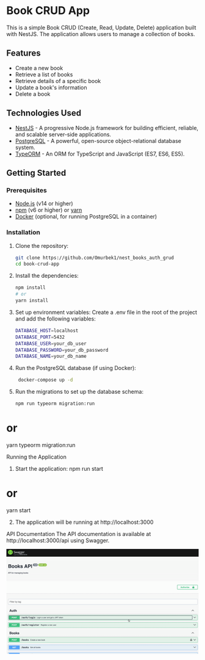 # Book CRUD App

This is a simple Book CRUD (Create, Read, Update, Delete) application built with NestJS. The application allows users to manage a collection of books.

## Features

- Create a new book
- Retrieve a list of books
- Retrieve details of a specific book
- Update a book's information
- Delete a book

## Technologies Used

- [NestJS](https://nestjs.com/) - A progressive Node.js framework for building efficient, reliable, and scalable server-side applications.
- [PostgreSQL](https://www.postgresql.org/) - A powerful, open-source object-relational database system.
- [TypeORM](https://typeorm.io/) - An ORM for TypeScript and JavaScript (ES7, ES6, ES5).

## Getting Started

### Prerequisites

- [Node.js](https://nodejs.org/) (v14 or higher)
- [npm](https://www.npmjs.com/) (v6 or higher) or [yarn](https://yarnpkg.com/)
- [Docker](https://www.docker.com/) (optional, for running PostgreSQL in a container)

### Installation

1. Clone the repository:

   ```sh
   git clone https://github.com/Omurbek1/nest_books_auth_grud
   cd book-crud-app

   ```

2. Install the dependencies:

   ```sh
   npm install
   # or
   yarn install

   ```

3. Set up environment variables:
   Create a .env file in the root of the project and add the following variables:
   ```sh
   DATABASE_HOST=localhost
   DATABASE_PORT=5432
   DATABASE_USER=your_db_user
   DATABASE_PASSWORD=your_db_password
   DATABASE_NAME=your_db_name

4. Run the PostgreSQL database (if using Docker):

   ```sh
    docker-compose up -d

   ```

5. Run the migrations to set up the database schema:
   ```sh
   npm run typeorm migration:run
   ```

# or

yarn typeorm migration:run

Running the Application

1. Start the application:
   npm run start

# or

yarn start

2. The application will be running at http://localhost:3000

API Documentation
The API documentation is available at http://localhost:3000/api using Swagger.

![alt text](ScreenRecording2024-09-11at17.32.36-ezgif.com-video-to-gif-converter.gif)
